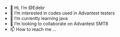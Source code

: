 - 👋 Hi, I’m @Edebr
- 👀 I’m interested in codes used in Advantest testers
- 🌱 I’m currently learning java
- 💞️ I’m looking to collaborate on Advantest SMT8
- 📫 How to reach me ...

<!---
Edebr/Edebr is a ✨ special ✨ repository because its `README.md` (this file) appears on your GitHub profile.
You can click the Preview link to take a look at your changes.
--->
